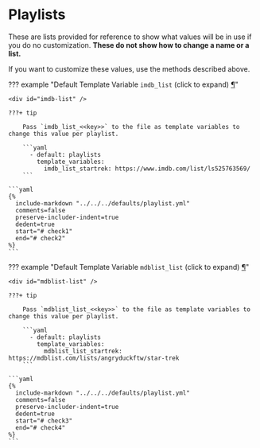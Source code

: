 # Playlists

These are lists provided for reference to show what values will be in use if you do no customization.  **These do not 
show how to change a name or a list.**

If you want to customize these values, use the methods described above.

??? example "Default Template Variable `imdb_list` (click to expand) <a class="headerlink" href="#imdb-list" title="Permanent link">¶</a>"

    <div id="imdb-list" />

    ???+ tip 
    
        Pass `imdb_list_<<key>>` to the file as template variables to change this value per playlist.

        ```yaml
          - default: playlists
            template_variables:
              imdb_list_startrek: https://www.imdb.com/list/ls525763569/
        ```

    ```yaml
    {%
      include-markdown "../../../defaults/playlist.yml" 
      comments=false
      preserve-includer-indent=true
      dedent=true
      start="# check1"
      end="# check2"
    %}
    ```

??? example "Default Template Variable `mdblist_list` (click to expand) <a class="headerlink" href="#mdblist-list" title="Permanent link">¶</a>"

    <div id="mdblist-list" />

    ???+ tip 
    
        Pass `mdblist_list_<<key>>` to the file as template variables to change this value per playlist.

        ```yaml
          - default: playlists
            template_variables:
              mdblist_list_startrek: https://mdblist.com/lists/angryduckftw/star-trek
        ```

    ```yaml
    {%
      include-markdown "../../../defaults/playlist.yml" 
      comments=false
      preserve-includer-indent=true
      dedent=true
      start="# check3"
      end="# check4"
    %}
    ```